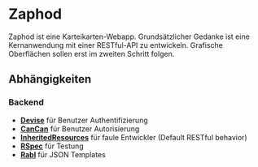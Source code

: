 # Zaphod
Zaphod ist eine Karteikarten-Webapp. Grundsätzlicher Gedanke ist eine Kernanwendung mit einer RESTful-API zu entwickeln. Grafische Oberflächen sollen erst im zweiten Schritt folgen.

## Abhängigkeiten
### Backend
* **[Devise]** für Benutzer Authentifizierung
* **[CanCan]** für Benutzer Autorisierung
* **[InheritedResources]** für faule Entwickler (Default RESTful behavior)
* **[RSpec]** für Testung
* **[Rabl]** für JSON Templates



[Devise]: https://github.com/plataformatec/devise
[CanCan]: https://github.com/ryanb/cancan
[InheritedResources]: https://github.com/josevalim/inherited_resources
[RSpec]: http://rspec.info/
[Rabl]: https://github.com/nesquena/rabl
